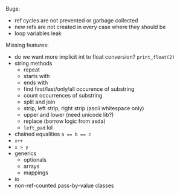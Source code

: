 Bugs:
- ref cycles are not prevented or garbage collected
- new refs are not created in every case where they should be
- loop variables leak

Missing features:
- do we want more implicit int to float conversion? `print_float(2)`
- string methods
    - repeat
    - starts with
    - ends with
    - find first/last/only/all occurence of substring
    - count occurrences of substring
    - split and join
    - strip, left strip, right strip (ascii whitespace only)
    - upper and lower (need unicode lib?)
    - replace (borrow logic from asda)
    - `left_pad` lol
- chained equalities `a == b == c`
- `x++`
- `x > y`
- generics
    - optionals
    - arrays
    - mappings
- io
- non-ref-counted pass-by-value classes
